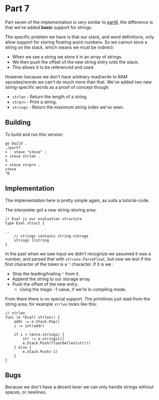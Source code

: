# Part 7

Part seven of the implementation is very similar to [part6](../part6/), the difference is that we've added **basic** support for strings.

The specific problem we have is that our stack, and word definitions, only allow support for storing floating-point numbers.  So we cannot store a string on the stack, which means we must be indirect:

* When we see a string we store it in an array of strings.
* We then push the offset of the new string entry onto the stack.
* This allows it to be referenced and used.

However because we don't have arbitrary read/write to RAM opcodes/words we can't do much more than that.  We've added two new string-specific words as a proof of concept though:

* `strlen` - Return the length of a string.
* `strprn` - Print a string.
* `strings` - Return the maximum string index we've seen.



## Building

To build and run this version:

```
go build .
./part7
> : steve "steve" ;
> steve strlen .
5
> steve strprn .
steve
^D
```



## Implementation

The implementation here is pretty simple again, as suits a tutorial-code.

The interpreter got a new string-storing area:

```
// Eval is our evaluation structure
type Eval struct {

..
	// strings contains string-storage
	strings []string
}
```

In the past when we saw input we didn't recognize we assumed it was a number, and parsed that with `strconv.ParseFloat`, but now we test if the first character of the token is a `"` character.  If it is we :

* Strip the leading/trailing `"` from it.
* Append the string to our storage array.
* Push the offset of the new entry.
  * Using the magic -1 value, if we're in compiling mode.

From there there is no special support.  The primitives just read from the string area, for example `strlen` looks like this:

```
// strlen
func (e *Eval) strlen() {
	addr := e.Stack.Pop()
	i := int(addr)

	if i < len(e.strings) {
		str := e.strings[i]
		e.Stack.Push(float64(len(str)))
	} else {
		e.Stack.Push(-1)
	}
}
```



## Bugs

Because we don't have a decent lexer we can only handle strings without spaces, or newlines.
